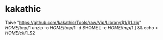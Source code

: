 # kakathic
Taive "https://github.com/kakathic/Tools/raw/Vip/Library/$1/$1.zip" $HOME/tmp/$1
unzip -o $HOME/tmp/$1 -d $HOME
[ -e $HOME/tmp/$1 ] && echo > $HOME/ck/$1_$2

